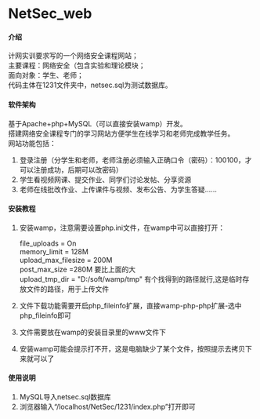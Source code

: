 # NetSec_web

#### 介绍
计网实训要求写的一个网络安全课程网站；    
主要课程：网络安全（包含实验和理论模块；     
面向对象：学生、老师；     
代码主体在1231文件夹中，netsec.sql为测试数据库。



#### 软件架构
基于Apache+php+MySQL（可以直接安装wamp）开发。  
搭建网络安全课程专门的学习网站方便学生在线学习和老师完成教学任务。      
网站功能包括：    
1.  登录注册（分学生和老师，老师注册必须输入正确口令（密码）：100100，才可以注册成功，后期可以改密码）    
2.  学生看视频网课、提交作业、同学们讨论发帖、分享资源    
3.  老师在线批改作业、上传课件与视频、发布公告、为学生答疑……

#### 安装教程

1.  安装wamp，注意需要设置php.ini文件，在wamp中可以直接打开：
                     	
	file_uploads = On      
	memory_limit = 128M     
	upload_max_filesize = 200M    
	post_max_size =280M  要比上面的大    
	upload_tmp_dir = "D:/soft/wamp/tmp" 有个找得到的路径就行,这是临时存放文件的路径，用于上传文件
2.  文件下载功能需要开启php_fileinfo扩展，直接wamp-php-php扩展-选中php_fileinfo即可
3.  文件需要放在wamp的安装目录里的www文件下
4.  安装wamp可能会提示打不开，这是电脑缺少了某个文件，按照提示去拷贝下来就可以了

#### 使用说明

1.  MySQL导入netsec.sql数据库
2.  浏览器输入“/localhost/NetSec/1231/index.php”打开即可
